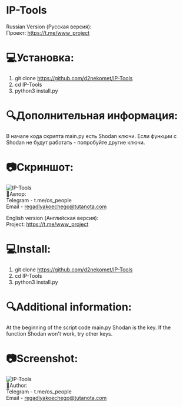 # IP-Tools

Russian Version (Русская версия):  
Проект: https://t.me/www_project  

# 💻Установка:  
1. git clone https://github.com/d2nekomet/IP-Tools
2. cd IP-Tools
3. python3 install.py  
# 🔍Дополнительная информация:  
В начале кода скрипта main.py есть Shodan ключи. Если функции с Shodan не будут работать - попробуйте другие ключи.
# 📷Скриншот:  
![IP-Tools](https://telegra.ph/file/b2d9ff032107d4776d241.jpg)  
🤗Автор:  
Telegram - t.me/os_people  
Email - regadlyakoechego@tutanota.com  

English version (Английская версия):  
Project: https://t.me/www_project  

# 💻Install:  
1. git clone https://github.com/d2nekomet/IP-Tools
2. cd IP-Tools
3. python3 install.py  
# 🔍Additional information: 
At the beginning of the script code main.py Shodan is the key. If the function Shodan won't work, try other keys.
# 📷Screenshot:  
![IP-Tools](https://telegra.ph/file/b2d9ff032107d4776d241.jpg)  
🤗Author:  
Telegram - t.me/os_people  
Email - regadlyakoechego@tutanota.com  
